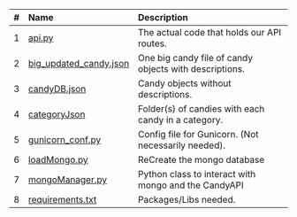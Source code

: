 |   #   | Name                                             | Description                                            |
| :---: | :----------------------------------------------- | :----------------------------------------------------- |
|   1   | [api.py](api.py)                                 | The actual code that holds our API routes.             |
|   2   | [big_updated_candy.json](big_updated_candy.json) | One big candy file of candy objects with descriptions. |
|   3   | [candyDB.json](candyDB.json)                     | Candy objects without descriptions.                    |
|   4   | [categoryJson](categoryJson)                     | Folder(s) of candies with each candy in a category.    |
|   5   | [gunicorn_conf.py](gunicorn_conf.py)             | Config file for Gunicorn. (Not necessarily needed).    |
|   6   | [loadMongo.py](loadMongo.py)                     | ReCreate the mongo database                            |
|   7   | [mongoManager.py](mongoManager.py)               | Python class to interact with mongo and the CandyAPI   |
|   8   | [requirements.txt](requirements.txt)             | Packages/Libs needed.                                  |
